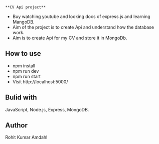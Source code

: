 `**CV Api project**`

- Buy watching youtube and looking docs of express.js and learning MangoDB.
- Aim of the project is to create Api and understand how the database work.
- Aim is to create Api for my CV and store it in MongoDb.

## How to use

- npm install
- npm run dev
- npm run start
- Visit http://localhost:5000/

## Bulid with

JavaScript, Node.js, Express, MongoDB.

## Author

Rohit Kumar Amdahl
